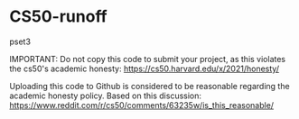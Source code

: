 # CS50-runoff
pset3

IMPORTANT: Do not copy this code to submit your project, as this violates the cs50's academic honesty: https://cs50.harvard.edu/x/2021/honesty/

Uploading this code to Github is considered to be reasonable regarding the academic honesty policy. Based on this discussion: https://www.reddit.com/r/cs50/comments/63235w/is_this_reasonable/
